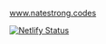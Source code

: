 www.natestrong.codes

[![Netlify Status](https://api.netlify.com/api/v1/badges/897defaa-69f3-47a9-9dc4-1622f0833cd9/deploy-status)](https://app.netlify.com/sites/wonderful-shannon-a74c1e/deploys)
